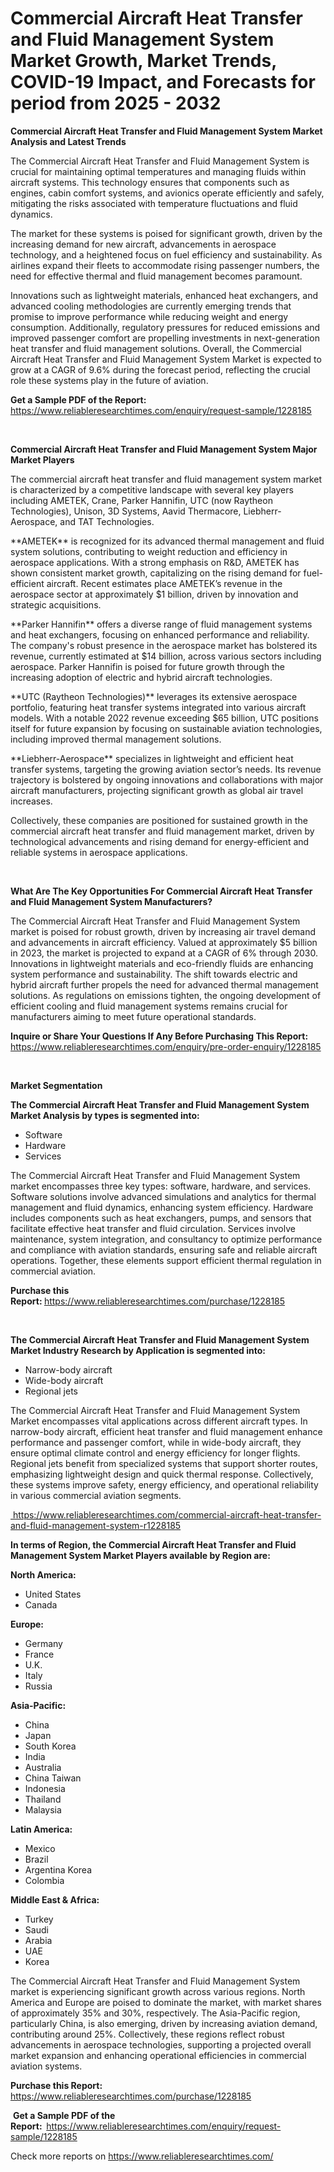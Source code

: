 <p><h1>Commercial Aircraft Heat Transfer and Fluid Management System Market Growth, Market Trends, COVID-19 Impact, and Forecasts for period from 2025 - 2032</h1></p><p><strong>Commercial Aircraft Heat Transfer and Fluid Management System Market Analysis and Latest Trends</strong></p>
<p><p>The Commercial Aircraft Heat Transfer and Fluid Management System is crucial for maintaining optimal temperatures and managing fluids within aircraft systems. This technology ensures that components such as engines, cabin comfort systems, and avionics operate efficiently and safely, mitigating the risks associated with temperature fluctuations and fluid dynamics. </p><p>The market for these systems is poised for significant growth, driven by the increasing demand for new aircraft, advancements in aerospace technology, and a heightened focus on fuel efficiency and sustainability. As airlines expand their fleets to accommodate rising passenger numbers, the need for effective thermal and fluid management becomes paramount. </p><p>Innovations such as lightweight materials, enhanced heat exchangers, and advanced cooling methodologies are currently emerging trends that promise to improve performance while reducing weight and energy consumption. Additionally, regulatory pressures for reduced emissions and improved passenger comfort are propelling investments in next-generation heat transfer and fluid management solutions. Overall, the Commercial Aircraft Heat Transfer and Fluid Management System Market is expected to grow at a CAGR of 9.6% during the forecast period, reflecting the crucial role these systems play in the future of aviation.</p></p>
<p><strong>Get a Sample PDF of the Report:&nbsp;</strong> <a href="https://www.reliableresearchtimes.com/enquiry/request-sample/1228185?utm_campaign=2464&utm_medium=2&utm_source=Github&utm_content=ia&utm_term=11032025&utm_id=commercial-aircraft-heat-transfer-and-fluid-management-system">https://www.reliableresearchtimes.com/enquiry/request-sample/1228185</a></p>
<p>&nbsp;</p>
<p><strong>Commercial Aircraft Heat Transfer and Fluid Management System Major Market Players</strong></p>
<p><p>The commercial aircraft heat transfer and fluid management system market is characterized by a competitive landscape with several key players including AMETEK, Crane, Parker Hannifin, UTC (now Raytheon Technologies), Unison, 3D Systems, Aavid Thermacore, Liebherr-Aerospace, and TAT Technologies.</p><p>**AMETEK** is recognized for its advanced thermal management and fluid system solutions, contributing to weight reduction and efficiency in aerospace applications. With a strong emphasis on R&D, AMETEK has shown consistent market growth, capitalizing on the rising demand for fuel-efficient aircraft. Recent estimates place AMETEK’s revenue in the aerospace sector at approximately $1 billion, driven by innovation and strategic acquisitions.</p><p>**Parker Hannifin** offers a diverse range of fluid management systems and heat exchangers, focusing on enhanced performance and reliability. The company's robust presence in the aerospace market has bolstered its revenue, currently estimated at $14 billion, across various sectors including aerospace. Parker Hannifin is poised for future growth through the increasing adoption of electric and hybrid aircraft technologies.</p><p>**UTC (Raytheon Technologies)** leverages its extensive aerospace portfolio, featuring heat transfer systems integrated into various aircraft models. With a notable 2022 revenue exceeding $65 billion, UTC positions itself for future expansion by focusing on sustainable aviation technologies, including improved thermal management solutions.</p><p>**Liebherr-Aerospace** specializes in lightweight and efficient heat transfer systems, targeting the growing aviation sector’s needs. Its revenue trajectory is bolstered by ongoing innovations and collaborations with major aircraft manufacturers, projecting significant growth as global air travel increases.</p><p>Collectively, these companies are positioned for sustained growth in the commercial aircraft heat transfer and fluid management market, driven by technological advancements and rising demand for energy-efficient and reliable systems in aerospace applications.</p></p>
<p>&nbsp;</p>
<p><strong>What Are The Key Opportunities For Commercial Aircraft Heat Transfer and Fluid Management System Manufacturers?</strong></p>
<p><p>The Commercial Aircraft Heat Transfer and Fluid Management System market is poised for robust growth, driven by increasing air travel demand and advancements in aircraft efficiency. Valued at approximately $5 billion in 2023, the market is projected to expand at a CAGR of 6% through 2030. Innovations in lightweight materials and eco-friendly fluids are enhancing system performance and sustainability. The shift towards electric and hybrid aircraft further propels the need for advanced thermal management solutions. As regulations on emissions tighten, the ongoing development of efficient cooling and fluid management systems remains crucial for manufacturers aiming to meet future operational standards.</p></p>
<p><strong>Inquire or Share Your Questions If Any Before Purchasing This Report:</strong> <a href="https://www.reliableresearchtimes.com/enquiry/pre-order-enquiry/1228185?utm_campaign=2464&utm_medium=2&utm_source=Github&utm_content=ia&utm_term=11032025&utm_id=commercial-aircraft-heat-transfer-and-fluid-management-system">https://www.reliableresearchtimes.com/enquiry/pre-order-enquiry/1228185</a></p>
<p>&nbsp;</p>
<p><strong>Market Segmentation</strong></p>
<p><strong>The Commercial Aircraft Heat Transfer and Fluid Management System Market Analysis by types is segmented into:</strong></p>
<p><ul><li>Software</li><li>Hardware</li><li>Services</li></ul></p>
<p><p>The Commercial Aircraft Heat Transfer and Fluid Management System market encompasses three key types: software, hardware, and services. Software solutions involve advanced simulations and analytics for thermal management and fluid dynamics, enhancing system efficiency. Hardware includes components such as heat exchangers, pumps, and sensors that facilitate effective heat transfer and fluid circulation. Services involve maintenance, system integration, and consultancy to optimize performance and compliance with aviation standards, ensuring safe and reliable aircraft operations. Together, these elements support efficient thermal regulation in commercial aviation.</p></p>
<p><strong>Purchase this Report:&nbsp;</strong><a href="https://www.reliableresearchtimes.com/purchase/1228185?utm_campaign=2464&utm_medium=2&utm_source=Github&utm_content=ia&utm_term=11032025&utm_id=commercial-aircraft-heat-transfer-and-fluid-management-system">https://www.reliableresearchtimes.com/purchase/1228185</a></p>
<p>&nbsp;</p>
<p><strong>The Commercial Aircraft Heat Transfer and Fluid Management System Market Industry Research by Application is segmented into:</strong></p>
<p><ul><li>Narrow-body aircraft</li><li>Wide-body aircraft</li><li>Regional jets</li></ul></p>
<p><p>The Commercial Aircraft Heat Transfer and Fluid Management System Market encompasses vital applications across different aircraft types. In narrow-body aircraft, efficient heat transfer and fluid management enhance performance and passenger comfort, while in wide-body aircraft, they ensure optimal climate control and energy efficiency for longer flights. Regional jets benefit from specialized systems that support shorter routes, emphasizing lightweight design and quick thermal response. Collectively, these systems improve safety, energy efficiency, and operational reliability in various commercial aviation segments.</p></p>
<p><a href="https://www.reliableresearchtimes.com/commercial-aircraft-heat-transfer-and-fluid-management-system-r1228185?utm_campaign=2464&utm_medium=2&utm_source=Github&utm_content=ia&utm_term=11032025&utm_id=commercial-aircraft-heat-transfer-and-fluid-management-system">&nbsp;https://www.reliableresearchtimes.com/commercial-aircraft-heat-transfer-and-fluid-management-system-r1228185</a></p>
<p><strong>In terms of Region, the Commercial Aircraft Heat Transfer and Fluid Management System Market Players available by Region are:</strong></p>
<p>
    <p> <strong> North America: </strong>
        <ul>
            <li>United States</li>
            <li>Canada</li>
        </ul>
        </p> 
    <p> <strong> Europe: </strong>
        <ul>
            <li>Germany</li>
            <li>France</li>
            <li>U.K.</li>
            <li>Italy</li>
            <li>Russia</li>
        </ul>
        </p> 
    <p> <strong> Asia-Pacific: </strong>
        <ul>
            <li>China</li>
            <li>Japan</li>
            <li>South Korea</li>
            <li>India</li>
            <li>Australia</li>
            <li>China Taiwan</li>
            <li>Indonesia</li>
            <li>Thailand</li>
            <li>Malaysia</li>
        </ul>
        </p> 
    <p> <strong> Latin America: </strong>
        <ul>
            <li>Mexico</li>
            <li>Brazil</li>
            <li>Argentina Korea</li>
            <li>Colombia</li>
        </ul>
        </p> 
    <p> <strong> Middle East & Africa: </strong>
        <ul>
            <li>Turkey</li>
            <li>Saudi</li>
            <li>Arabia</li>
            <li>UAE</li>
            <li>Korea</li>
        </ul>
    </p>
    </p>
<p><p>The Commercial Aircraft Heat Transfer and Fluid Management System market is experiencing significant growth across various regions. North America and Europe are poised to dominate the market, with market shares of approximately 35% and 30%, respectively. The Asia-Pacific region, particularly China, is also emerging, driven by increasing aviation demand, contributing around 25%. Collectively, these regions reflect robust advancements in aerospace technologies, supporting a projected overall market expansion and enhancing operational efficiencies in commercial aviation systems.</p></p>
<p><strong>Purchase this Report: </strong><a href="https://www.reliableresearchtimes.com/purchase/1228185?utm_campaign=2464&utm_medium=2&utm_source=Github&utm_content=ia&utm_term=11032025&utm_id=commercial-aircraft-heat-transfer-and-fluid-management-system">https://www.reliableresearchtimes.com/purchase/1228185</a></p>
<p>&nbsp;<strong>Get a Sample PDF of the Report:&nbsp;&nbsp;</strong><a href="https://www.reliableresearchtimes.com/enquiry/request-sample/1228185?utm_campaign=2464&utm_medium=2&utm_source=Github&utm_content=ia&utm_term=11032025&utm_id=commercial-aircraft-heat-transfer-and-fluid-management-system">https://www.reliableresearchtimes.com/enquiry/request-sample/1228185</a></p>
<p><strong></strong></p>
<p>Check more reports on <a href="https://www.reliableresearchtimes.com/?utm_campaign=2464&utm_medium=2&utm_source=Github&utm_content=ia&utm_term=11032025&utm_id=commercial-aircraft-heat-transfer-and-fluid-management-system">https://www.reliableresearchtimes.com/</a></p>